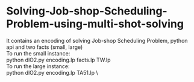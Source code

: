 # Solving-Job-shop-Scheduling-Problem-using-multi-shot-solving
It contains an encoding of solving Job-shop Scheduling Problem, python api and two facts (small, large) \
To run the small instance: \
python dlO2.py encoding.lp facts.lp TW.lp \
To run the large instance: \
python dlO2.py encoding.lp TA51.lp \
